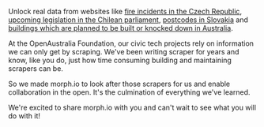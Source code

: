 Unlock real data from websites like [fire incidents in the Czech Republic](https://morph.io/soit-sk/firebrno), [upcoming legislation in the Chilean parliament](https://morph.io/ciudadanointeligente/pmocl-agendas), [postcodes in Slovakia](https://morph.io/soit-sk/slovakia_post_codes) and [buildings which are planned to be built or knocked down in Australia](https://morph.io/planningalerts-scrapers).

At the OpenAustralia Foundation, our civic tech projects rely on information we can only get by scraping. We've been writing scraper for years and know, like you do, just how time consuming building and maintaining scrapers can be.

So we made morph.io to look after those scrapers for us and enable collaboration in the open. It's the culmination of everything we've learned.

We're excited to share morph.io with you and can't wait to see what you will do with it!
